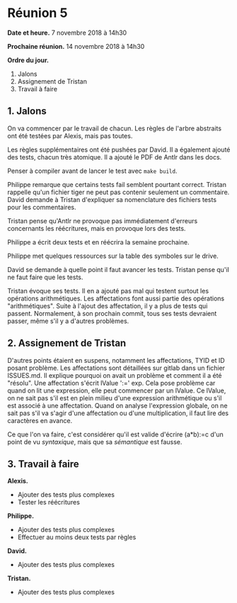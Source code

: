 # Réunion 5

**Date et heure.** 7 novembre 2018 à 14h30

**Prochaine réunion.** 14 novembre 2018 à 14h30

**Ordre du jour.**

1.  Jalons
1.  Assignement de Tristan
1.  Travail à faire

## 1. Jalons

On va commencer par le travail de chacun. Les règles de l'arbre abstraits ont été testées par Alexis, mais pas toutes.

Les règles supplémentaires ont été pushées par David. Il a également ajouté des tests, chacun très atomique. Il a ajouté le PDF de Antlr dans les docs.

Penser à compiler avant de lancer le test avec `make build`.

Philippe remarque que certains tests fail semblent pourtant correct. Tristan rappelle qu'un fichier tiger ne peut pas contenir seulement un commentaire. David demande à Tristan d'expliquer sa nomenclature des fichiers tests pour les commentaires.

Tristan pense qu'Antlr ne provoque pas immédiatement d'erreurs concernants les réécritures, mais en provoque lors des tests.

Philippe a écrit deux tests et en réécrira la semaine prochaine.

Philippe met quelques ressources sur la table des symboles sur le drive.

David se demande à quelle point il faut avancer les tests. Tristan pense qu'il ne faut faire que les tests.

Tristan évoque ses tests. Il en a ajouté pas mal qui testent surtout les opérations arithmétiques. Les affectations font aussi partie des opérations "arithmétiques". Suite à l'ajout des affectation, il y a plus de tests qui passent. Normalement, à son prochain commit, tous ses tests devraient passer, même s'il y a d'autres problèmes.

## 2. Assignement de Tristan

D'autres points étaient en suspens, notamment les affectations, TYID et ID posant problème. Les affectations sont détaillées sur gitlab dans un fichier ISSUES.md. Il explique pourquoi on avait un problème et comment il a été "résolu". Une affectation s'écrit lValue ':=' exp. Cela pose problème car quand on lit une expression, elle peut commencer par un lValue. Ce lValue, on ne sait pas s'il est en plein milieu d'une expression arithmétique ou s'il est associé à une affectation. Quand on analyse l'expression globale, on ne sait pas s'il va s'agir d'une affectation ou d'une multiplication, il faut lire des caractères en avance.

Ce que l'on va faire, c'est considérer qu'il est valide d'écrire (a*b):=c d'un point de vu *syntaxique*, mais que sa *sémantique* est fausse.

## 3. Travail à faire

**Alexis.**

-   Ajouter des tests plus complexes
-   Tester les réécritures

**Philippe.**

-   Ajouter des tests plus complexes
-   Effectuer au moins deux tests par règles

**David.**

-   Ajouter des tests plus complexes

**Tristan.**

-   Ajouter des tests plus complexes

